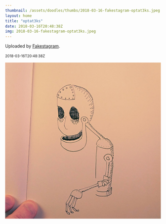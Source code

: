```yaml
---
thumbnail: /assets/doodles/thumbs/2018-03-16-fakestagram-optat3ks.jpeg
layout: home
title: "optat3ks"
date: 2018-03-16T20:48:38Z
img: 2018-03-16-fakestagram-optat3ks.jpeg
---
```


Uploaded by [Fakestagram](https://github.com/opyate/fakestagram).

<small>2018-03-16T20:48:38Z</small>

![Uploaded by Fakestagram](2018-03-16-fakestagram-optat3ks.jpeg)
